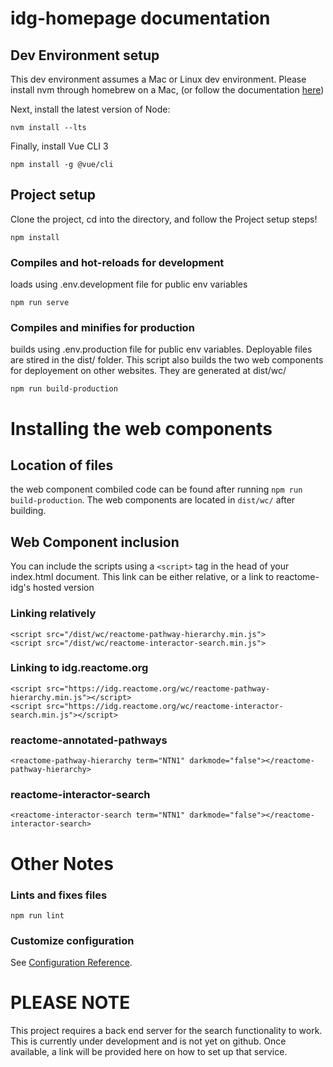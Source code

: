 # idg-homepage documentation

## Dev Environment setup
This dev environment assumes a Mac or Linux dev environment.
Please install nvm through homebrew on a Mac, (or follow the documentation [here](https://github.com/nvm-sh/nvm#installing-and-updating))

Next, install the latest version of Node:
```
nvm install --lts
```

Finally, install Vue CLI 3
```
npm install -g @vue/cli
```

## Project setup
Clone the project, cd into the directory, and follow the Project setup steps!

```
npm install
```

### Compiles and hot-reloads for development
loads using .env.development file for public env variables
```
npm run serve
```

### Compiles and minifies for production
builds using .env.production file for public env variables. Deployable files are stired in the dist/ folder. This script also builds the two web components for deployement on other websites. They are generated at dist/wc/
```
npm run build-production
```

# Installing the web components

## Location of files
the web component combiled code can be found after running `npm run build-production`. The web components are located in
`dist/wc/` after building.

## Web Component inclusion
You can include the scripts using a `<script>` tag in the head of your index.html document. This link can be either relative, or a link to reactome-idg's hosted version

### Linking relatively
```
<script src="/dist/wc/reactome-pathway-hierarchy.min.js">
<script src="/dist/wc/reactome-interactor-search.min.js">
```

### Linking to idg.reactome.org
```
<script src="https://idg.reactome.org/wc/reactome-pathway-hierarchy.min.js"></script>
<script src="https://idg.reactome.org/wc/reactome-interactor-search.min.js"></script>
```

### reactome-annotated-pathways
```
<reactome-pathway-hierarchy term="NTN1" darkmode="false"></reactome-pathway-hierarchy>
```

### reactome-interactor-search
```
<reactome-interactor-search term="NTN1" darkmode="false"></reactome-interactor-search>
```

# Other Notes

### Lints and fixes files
```
npm run lint
```

### Customize configuration
See [Configuration Reference](https://cli.vuejs.org/config/).

# PLEASE NOTE
This project requires a back end server for the search functionality to work. This is currently under development and is not yet on github. Once available, a link will be provided here on how to set up that service.